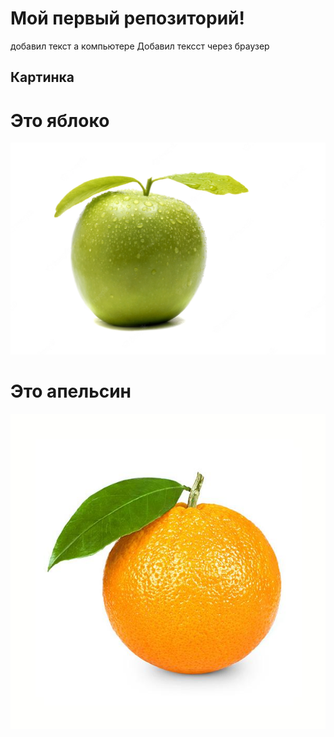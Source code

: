 # Мой первый репозиторий!
добавил текст а компьютере
Добавил тексст через  браузер

## Картинка

# Это яблоко

![Яблоко](apple.webp)

# Это апельсин

![Апельсин](orange.jpg)
